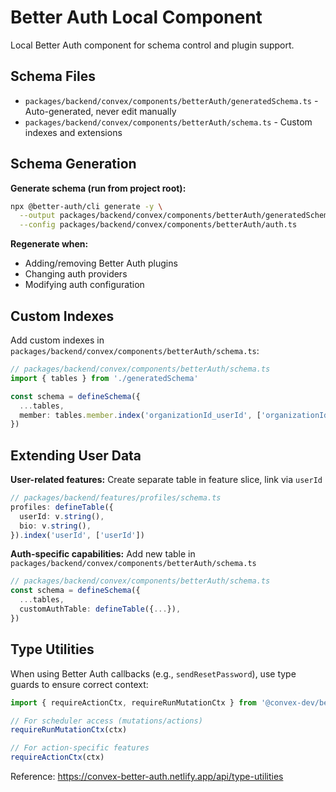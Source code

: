 # Better Auth Local Component

Local Better Auth component for schema control and plugin support.

## Schema Files

- `packages/backend/convex/components/betterAuth/generatedSchema.ts` - Auto-generated, never edit manually
- `packages/backend/convex/components/betterAuth/schema.ts` - Custom indexes and extensions

## Schema Generation

**Generate schema (run from project root):**
```bash
npx @better-auth/cli generate -y \
  --output packages/backend/convex/components/betterAuth/generatedSchema.ts \
  --config packages/backend/convex/components/betterAuth/auth.ts
```

**Regenerate when:**
- Adding/removing Better Auth plugins
- Changing auth providers
- Modifying auth configuration

## Custom Indexes

Add custom indexes in `packages/backend/convex/components/betterAuth/schema.ts`:

```typescript
// packages/backend/convex/components/betterAuth/schema.ts
import { tables } from './generatedSchema'

const schema = defineSchema({
  ...tables,
  member: tables.member.index('organizationId_userId', ['organizationId', 'userId']),
})
```

## Extending User Data

**User-related features:** Create separate table in feature slice, link via `userId`
```typescript
// packages/backend/features/profiles/schema.ts
profiles: defineTable({
  userId: v.string(),
  bio: v.string(),
}).index('userId', ['userId'])
```

**Auth-specific capabilities:** Add new table in `packages/backend/convex/components/betterAuth/schema.ts`
```typescript
// packages/backend/convex/components/betterAuth/schema.ts
const schema = defineSchema({
  ...tables,
  customAuthTable: defineTable({...}),
})
```

## Type Utilities

When using Better Auth callbacks (e.g., `sendResetPassword`), use type guards to ensure correct context:

```typescript
import { requireActionCtx, requireRunMutationCtx } from '@convex-dev/better-auth/utils'

// For scheduler access (mutations/actions)
requireRunMutationCtx(ctx)

// For action-specific features
requireActionCtx(ctx)
```

Reference: https://convex-better-auth.netlify.app/api/type-utilities

